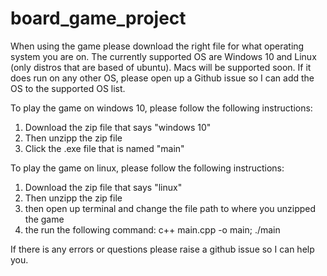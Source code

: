# board_game_project

When using the game please download the right file for what operating system you are on. The currently supported OS are Windows 10 and Linux (only distros that are based of ubuntu).
Macs will be supported soon. If it does run on any other OS, please open up a Github issue so I can add the OS to the supported OS list.

To play the game on windows 10, please follow the following instructions:
1. Download the zip file that says "windows 10"
2. Then unzipp the zip file
3. Click the .exe file that is named "main"

To play the game on linux, please follow the following instructions:
1. Download the zip file that says "linux"
2. Then unzipp the zip file
3. then open up terminal and change the file path to where you unzipped the game
4. the run the following command: c++ main.cpp -o main; ./main

If there is any errors or questions please raise a github issue so I can help you.
